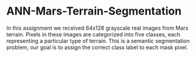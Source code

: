 # ANN-Mars-Terrain-Segmentation
In this assignment we received 64x128 grayscale real images from Mars terrain. Pixels in these images are categorized into five classes, each representing a particular type of terrain. This is a semantic segmentation problem, our goal is to assign the correct class label to each mask pixel.
